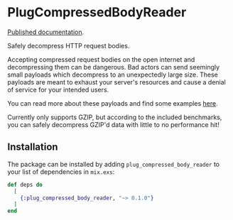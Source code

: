 # PlugCompressedBodyReader

[Published documentation](https://hexdocs.pm/plug_compressed_body_reader).

<!-- MDOC !-->
Safely decompress HTTP request bodies.

Accepting compressed request bodies on the open internet and decompressing them can be dangerous.
Bad actors can send seemingly small payloads which decompress to an unexpectedly large size.
These payloads are meant to exhaust your server's resources and cause a denial of service for your
intended users.

You can read more about these payloads and find some examples [here](https://bomb.codes/).

Currently only supports GZIP, but according to the included benchmarks, you can safely decompress
GZIP'd data with little to no performance hit!
<!-- MDOC !-->

## Installation

The package can be installed by adding `plug_compressed_body_reader` to your list of dependencies in `mix.exs`:

```elixir
def deps do
  [
    {:plug_compressed_body_reader, "~> 0.1.0"}
  ]
end
```

